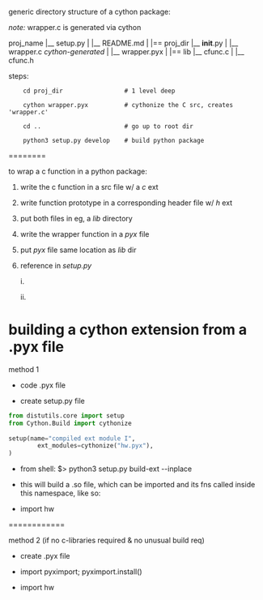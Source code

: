 
generic directory structure of a cython package:

_note:_ wrapper.c is generated via cython


proj_name
		|__ setup.py
		|
		|__ README.md
		|
		|== proj_dir
				|__ __init__.py
				|
				|__ wrapper.c   _cython-generated_
				|
				|__ wrapper.pyx
				|
				|== lib
					|__ cfunc.c
					|
					|__ cfunc.h




steps:

```
    cd proj_dir    				# 1 level deep
```
```
    cython wrapper.pyx  		# cythonize the C src, creates 'wrapper.c'
```
```
    cd ..						# go up to root dir
```
```
    python3 setup.py develop	# build python package 
```





========

to wrap a c function in a python package:

1. write the c function in a src file w/ a _c_ ext

2. write function prototype in a corresponding header file w/ _h_ ext

3. put both files in eg, a _lib_ directory

4. write the wrapper function in a _pyx_ file

4. put _pyx_ file same location as _lib_ dir

5. reference in _setup.py_

	i. 
	
	ii. 





building a cython extension from a .pyx file
======

method 1

* code .pyx file

* create setup.py file 

```python 
from distutils.core import setup
from Cython.Build import cythonize
		
setup(name="compiled ext module I",
		ext_modules=cythonize("hw.pyx"),
)
```

* from shell:
    $> python3 setup.py build-ext --inplace
	
* this will build a .so file, which can be imported and its fns called inside this namespace, like so:

* import hw

============

method 2 (if no c-libraries required & no unusual build req)

* create .pyx file

* import pyximport; pyximport.install()

* import hw